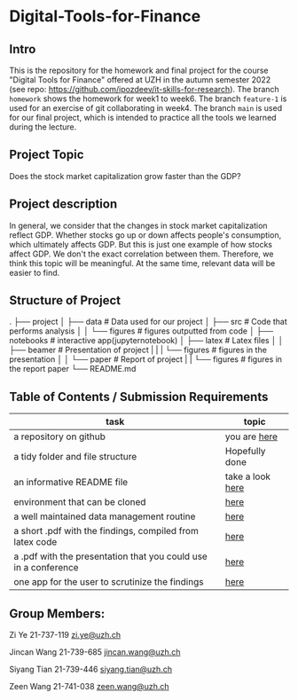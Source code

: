 # Digital-Tools-for-Finance
## Intro
This is the repository for the homework and final project for the course "Digital Tools for Finance" offered at UZH in the autumn semester 2022 (see repo: https://github.com/ipozdeev/it-skills-for-research). 
The branch `homework` shows the homework for week1 to week6.
The branch `feature-1` is used for an exercise of git collaborating in week4.
The branch `main` is used for our final project, which is intended to practice all the tools we learned during the lecture. 


## Project Topic
Does the stock market capitalization grow faster than the GDP?

## Project description
In general, we consider that the changes in stock market capitalization reflect GDP. Whether stocks go up or down affects people's consumption, which ultimately affects GDP. But this is just one example of how stocks affect GDP. We don't the exact correlation between them. Therefore, we think this topic will be meaningful. At the same time, relevant data will be easier to find.

## Structure of Project
.
├── project
│   ├── data                # Data used for our project
│   ├── src                 # Code that performs analysis
│   │   └── figures         # figures outputted from code
│   ├── notebooks           # interactive app(jupyternotebook)
│   ├── latex               # Latex files
│   │   ├── beamer          # Presentation of project
|   |   |   └── figures     # figures in the presentation
│   │   └── paper           # Report of project
|   |       └── figures     # figures in the report paper
└── README.md

## Table of Contents / Submission Requirements
| task    | topic
| ----    | ----
| a repository on github  | you are [here](https://github.com/Zion-W9/Digital-Tools-for-Finance) 
| a tidy folder and file structure  | Hopefully done
| an informative README file  | take a look [here](https://github.com/Zion-W9/Digital-Tools-for-Finance/blob/main/README.md) 
| environment that can be cloned  | [here]()
| a well maintained data management routine  | [here]()
| a short .pdf with the findings, compiled from latex code  | [here](https://github.com/Zion-W9/Digital-Tools-for-Finance/tree/master/latex/paper)
| a .pdf with the presentation that you could use in a conference | [here](https://github.com/Zion-W9/Digital-Tools-for-Finance/tree/master/latex/beamer)
| one app for the user to scrutinize the findings | [here](https://github.com/Zion-W9/Digital-Tools-for-Finance/tree/master/notebooks)

## Group Members:

Zi Ye
21-737-119
zi.ye@uzh.ch

Jincan Wang
21-739-685
jincan.wang@uzh.ch

Siyang Tian
21-739-446
siyang.tian@uzh.ch

Zeen Wang
21-741-038
zeen.wang@uzh.ch
